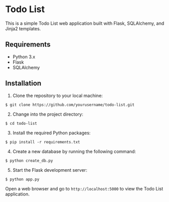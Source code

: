 # Todo List
This is a simple Todo List web application built with Flask, SQLAlchemy, and Jinja2 templates.

## Requirements
- Python 3.x
- Flask
- SQLAlchemy

## Installation
1. Clone the repository to your local machine:
```
$ git clone https://github.com/yourusername/todo-list.git
```
2. Change into the project directory:
```
$ cd todo-list
```
3. Install the required Python packages:
```
$ pip install -r requirements.txt
```
4. Create a new database by running the following command:
```
$ python create_db.py
```
5. Start the Flask development server:
```
$ python app.py
```
Open a web browser and go to `http://localhost:5000` to view the Todo List application.
